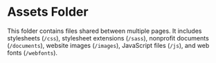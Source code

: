 # Assets Folder

This folder contains files shared between multiple pages. It includes stylesheets (`/css`), stylesheet extensions (`/sass`), nonprofit documents (`/documents`), website images (`/images`), JavaScript files (`/js`), and web fonts (`/webfonts`).